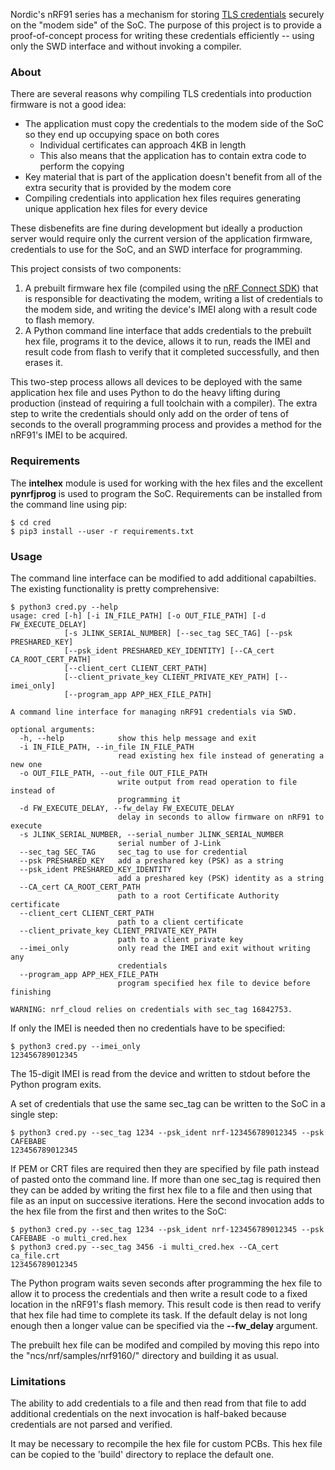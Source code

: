 Nordic's nRF91 series has a mechanism for storing [TLS credentials](https://infocenter.nordicsemi.com/index.jsp?topic=%2Fref_at_commands%2FREF%2Fat_commands%2Fmob_termination_ctrl_status%2Fcmng_set.html) securely on the "modem side" of the SoC. The purpose of this project is to provide a proof-of-concept process for writing these credentials efficiently -- using only the SWD interface and without invoking a compiler.
### About
There are several reasons why compiling TLS credentials into production firmware is not a good idea:
* The application must copy the credentials to the modem side of the SoC so they end up occupying space on both cores
  * Individual certificates can approach 4KB in length
  * This also means that the application has to contain extra code to perform the copying
* Key material that is part of the application doesn't benefit from all of the extra security that is provided by the modem core
* Compiling credentials into application hex files requires generating unique application hex files for every device 

These disbenefits are fine during development but ideally a production server would require only the current version of the application firmware, credentials to use for the SoC, and an SWD interface for programming.

This project consists of two components:
1. A prebuilt firmware hex file (compiled using the [nRF Connect SDK](http://developer.nordicsemi.com/nRF_Connect_SDK/doc/latest/nrf/index.html)) that is responsible for deactivating the modem, writing a list of credentials to the modem side, and writing the device's IMEI along with a result code to flash memory.
1. A Python command line interface that adds credentials to the prebuilt hex file, programs it to the device, allows it to run, reads the IMEI and result code from flash to verify that it completed successfully, and then erases it.

This two-step process allows all devices to be deployed with the same application hex file and uses Python to do the heavy lifting during production (instead of requiring a full toolchain with a compiler). The extra step to write the credentials should only add on the order of tens of seconds to the overall programming process and provides a method for the nRF91's IMEI to be acquired.
### Requirements
The **intelhex** module is used for working with the hex files and the excellent **pynrfjprog** is used to program the SoC. Requirements can be installed from the command line using pip:
```
$ cd cred
$ pip3 install --user -r requirements.txt
```
### Usage
The command line interface can be modified to add additional capabilties. The existing functionality is pretty comprehensive:
```
$ python3 cred.py --help
usage: cred [-h] [-i IN_FILE_PATH] [-o OUT_FILE_PATH] [-d FW_EXECUTE_DELAY]
            [-s JLINK_SERIAL_NUMBER] [--sec_tag SEC_TAG] [--psk PRESHARED_KEY]
            [--psk_ident PRESHARED_KEY_IDENTITY] [--CA_cert CA_ROOT_CERT_PATH]
            [--client_cert CLIENT_CERT_PATH]
            [--client_private_key CLIENT_PRIVATE_KEY_PATH] [--imei_only]
            [--program_app APP_HEX_FILE_PATH]

A command line interface for managing nRF91 credentials via SWD.

optional arguments:
  -h, --help            show this help message and exit
  -i IN_FILE_PATH, --in_file IN_FILE_PATH
                        read existing hex file instead of generating a new one
  -o OUT_FILE_PATH, --out_file OUT_FILE_PATH
                        write output from read operation to file instead of
                        programming it
  -d FW_EXECUTE_DELAY, --fw_delay FW_EXECUTE_DELAY
                        delay in seconds to allow firmware on nRF91 to execute
  -s JLINK_SERIAL_NUMBER, --serial_number JLINK_SERIAL_NUMBER
                        serial number of J-Link
  --sec_tag SEC_TAG     sec_tag to use for credential
  --psk PRESHARED_KEY   add a preshared key (PSK) as a string
  --psk_ident PRESHARED_KEY_IDENTITY
                        add a preshared key (PSK) identity as a string
  --CA_cert CA_ROOT_CERT_PATH
                        path to a root Certificate Authority certificate
  --client_cert CLIENT_CERT_PATH
                        path to a client certificate
  --client_private_key CLIENT_PRIVATE_KEY_PATH
                        path to a client private key
  --imei_only           only read the IMEI and exit without writing any
                        credentials
  --program_app APP_HEX_FILE_PATH
                        program specified hex file to device before finishing

WARNING: nrf_cloud relies on credentials with sec_tag 16842753.
```
If only the IMEI is needed then no credentials have to be specified:
```
$ python3 cred.py --imei_only
123456789012345
```
The 15-digit IMEI is read from the device and written to stdout before the Python program exits.

A set of credentials that use the same sec_tag can be written to the SoC in a single step:
```
$ python3 cred.py --sec_tag 1234 --psk_ident nrf-123456789012345 --psk CAFEBABE
123456789012345
```
If PEM or CRT files are required then they are specified by file path instead of pasted onto the command line. If more than one sec_tag is required then they can be added by writing the first hex file to a file and then using that file as an input on successive iterations. Here the second invocation adds to the hex file from the first and then writes to the SoC:
```
$ python3 cred.py --sec_tag 1234 --psk_ident nrf-123456789012345 --psk CAFEBABE -o multi_cred.hex
$ python3 cred.py --sec_tag 3456 -i multi_cred.hex --CA_cert ca_file.crt
123456789012345
```
The Python program waits seven seconds after programming the hex file to allow it to process the credentials and then write a result code to a fixed location in the nRF91's flash memory. This result code is then read to verify that hex file had time to complete its task. If the default delay is not long enough then a longer value can be specified via the **--fw_delay** argument.

The prebuilt hex file can be modifed and compiled by moving this repo into the "ncs/nrf/samples/nrf9160/" directory and building it as usual.
### Limitations
The ability to add credentials to a file and then read from that file to add additional credentials on the next invocation is half-baked because credentials are not parsed and verified.

It may be necessary to recompile the hex file for custom PCBs. This hex file can be copied to the 'build' directory to replace the default one.
